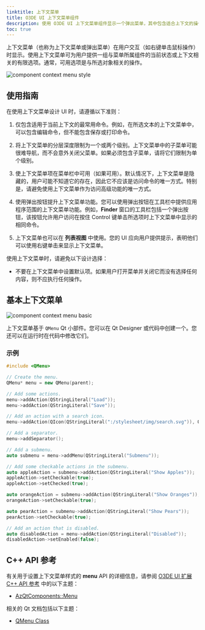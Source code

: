 ```yaml
---
linktitle: 上下文菜单
title: O3DE UI 上下文菜单组件
description: 使用 O3DE UI 上下文菜单组件显示一个弹出菜单，其中包含适合上下文的操作列表。
toc: true
---
```


上下文菜单（也称为上下文菜单或弹出菜单）在用户交互（如右键单击鼠标操作）时显示。使用上下文菜单可为用户提供一组与菜单所属组件的当前状态或上下文相关的有限选项。通常，可用选项是与所选对象相关的操作。

![component context menu style](/images/tools-ui/component-context-menu-style.png)

## 使用指南

在使用上下文菜单设计 UI 时，请遵循以下准则：

1. 仅包含适用于当前上下文的最常用命令。例如，在所选文本的上下文菜单中，可以包含编辑命令，但不能包含保存或打印命令。

1. 将上下文菜单的分层深度限制为一个或两个级别。上下文菜单中的子菜单可能很难导航，而不会意外关闭父菜单。如果必须包含子菜单，请将它们限制为单个级别。

1. 使上下文菜单项在菜单栏中可用（如果可用）。默认情况下，上下文菜单是隐藏的，用户可能不知道它的存在，因此它不应该是访问命令的唯一方式。特别是，请避免使用上下文菜单作为访问高级功能的唯一方式。

1. 使用弹出按钮提升上下文菜单功能。您可以使用弹出按钮在工具栏中提供应用程序范围的上下文菜单功能。例如，**Finder** 窗口的工具栏包括一个弹出按钮，该按钮允许用户访问在按住 Control 键单击所选项时上下文菜单中显示的相同命令。

1. 上下文菜单也可以在 **列表视图** 中使用。您的 UI 应向用户提供提示，表明他们可以使用右键单击来显示上下文菜单。

使用上下文菜单时，请避免以下设计选择：
+ 不要在上下文菜单中设置默认项。如果用户打开菜单并关闭它而没有选择任何内容，则不应执行任何操作。

## 基本上下文菜单

![component context menu basic](/images/tools-ui/component-context-menu-basic.png)

上下文菜单基于 `QMenu` Qt 小部件。您可以在 Qt Designer 或代码中创建一个。您还可以在运行时在代码中修改它们。

### 示例

```cpp
#include <QMenu>

// Create the menu.
QMenu* menu = new QMenu(parent);

// Add some actions.
menu->addAction(QStringLiteral("Load"));
menu->addAction(QStringLiteral("Save"));

// Add an action with a search icon.
menu->addAction(QIcon(QStringLiteral(":/stylesheet/img/search.svg")), QStringLiteral("Search"));

// Add a separator.
menu->addSeparator();

// Add a submenu.
auto submenu = menu->addMenu(QStringLiteral("Submenu"));

// Add some checkable actions in the submenu.
auto appleAction = submenu->addAction(QStringLiteral("Show Apples"));
appleAction->setCheckable(true);
appleAction->setChecked(true);

auto orangeAction = submenu->addAction(QStringLiteral("Show Oranges"));
orangeAction->setCheckable(true);

auto pearAction = submenu->addAction(QStringLiteral("Show Pears"));
pearAction->setCheckable(true);

// Add an action that is disabled.
auto disabledAction = menu->addAction(QStringLiteral("Disabled"));
disabledAction->setEnabled(false);
```

## C++ API 参考

有关用于设置上下文菜单样式的 **menu** API 的详细信息，请参阅 [O3DE UI 扩展 C++ API 参考](/docs/api/frameworks/azqtcomponents/namespace_az_qt_components.html) 中的以下主题：
+  [AzQtComponents::Menu](/docs/api/frameworks/azqtcomponents/class_az_qt_components_1_1_menu.html)

相关的 Qt 文档包括以下主题：
+  [QMenu Class](https://doc.qt.io/qt-5/qmenu.html)
